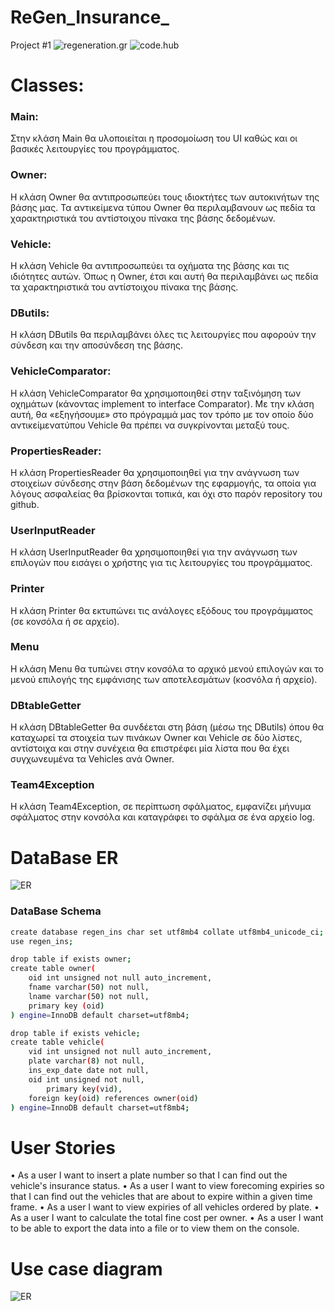 # ReGen_Insurance_
Project #1
![regeneration.gr](https://image.ibb.co/ftrsSf/logo-1.png)
![code.hub](https://www.codehub.gr/wp-content/uploads/2018/01/cropped-CodeHub-logo_320x132.png)

# Classes:
### Main:  
Στην κλάση Main θα υλοποιείται η προσομοίωση του UI καθώς και οι βασικές λειτουργίες του προγράμματος.

### Owner: 
H κλάση Owner θα αντιπροσωπεύει τους ιδιοκτήτες των αυτοκινήτων της βάσης μας. Τα αντικείμενα τύπου Owner θα περιλαμβανουν ως πεδία τα χαρακτηριστικά του αντίστοιχου πίνακα της βάσης δεδομένων.

### Vehicle: 
H κλάση Vehicle θα αντιπροσωπεύει τα οχήματα της βάσης και τις ιδιότητες αυτών. Όπως η Owner, έτσι και αυτή θα περιλαμβάνει ως πεδία τα χαρακτηριστικά του αντίστοιχου πίνακα της βάσης.

### DButils: 
H κλάση DButils θα περιλαμβάνει όλες τις λειτουργίες που αφορούν την σύνδεση και την αποσύνδεση της βάσης.

### VehicleComparator: 
H κλάση VehicleComparator θα χρησιμοποιηθεί στην ταξινόμηση των οχημάτων (κάνοντας implement το interface Comparator). Με την κλάση αυτή, θα «εξηγήσουμε» στο πρόγραμμά μας τον τρόπο με τον οποίο δύο αντικείμενατύπου Vehicle θα πρέπει να συγκρίνονται μεταξύ τους.

### PropertiesReader: 
H κλάση PropertiesReader θα χρησιμοποιηθεί για την ανάγνωση των στοιχείων σύνδεσης στην βάση δεδομένων της εφαρμογής, τα οποία για λόγους ασφαλείας θα βρίσκονται τοπικά, και όχι στο παρόν repository του github.

### UserInputReader
Η κλάση UserInputReader θα χρησιμοποιηθεί για την ανάγνωση των επιλογών που εισάγει ο χρήστης για τις λειτουργίες του προγράμματος.

### Printer
Η κλάση Printer θα εκτυπώνει τις ανάλογες εξόδους του προγράμματος (σε κονσόλα ή σε αρχείο).

### Menu
Η κλάση Menu θα τυπώνει στην κονσόλα το αρχικό μενού επιλογών και το μενού επιλογής της εμφάνισης των αποτελεσμάτων (κοσνόλα ή αρχείο).

### DBtableGetter
Η κλάση DBtableGetter θα συνδέεται στη βάση (μέσω της DButils) όπου θα καταχωρεί τα στοιχεία των πινάκων Owner και Vehicle σε δύο λίστες, αντίστοιχα και στην συνέχεια θα επιστρέφει μία λίστα που θα έχει συγχωνευμένα τα Vehicles ανά Owner.

### Team4Exception
Η κλάση Team4Exception, σε περίπτωση σφάλματος, εμφανίζει μήνυμα σφάλματος στην κονσόλα και καταγράφει το σφάλμα σε ένα αρχείο log.

# DataBase ER
![ER](https://image.ibb.co/eijwnf/er.png)

### DataBase Schema

```sh
create database regen_ins char set utf8mb4 collate utf8mb4_unicode_ci;
use regen_ins;
```


```sh
drop table if exists owner;
create table owner(
	oid int unsigned not null auto_increment,
	fname varchar(50) not null,
	lname varchar(50) not null,
	primary key (oid)
) engine=InnoDB default charset=utf8mb4;
```


```sh
drop table if exists vehicle;
create table vehicle(
	vid int unsigned not null auto_increment,
	plate varchar(8) not null,
	ins_exp_date date not null,
	oid int unsigned not null,
        primary key(vid),
	foreign key(oid) references owner(oid)
) engine=InnoDB default charset=utf8mb4;
```


# User Stories
•	As a user I want to insert a plate number so that I can find out the vehicle's insurance status.
•	As a user I want to view forecoming expiries so that I can find out the vehicles that are about to expire within a given time frame.
•	As a user I want to view expiries of all vehicles ordered by plate.
•	As a user I want to calculate the total fine cost per owner.
•	As a user I want to be able to export the data into a file or to view them on the console.

# Use case diagram
![ER](https://image.ibb.co/jKJNSf/use-case-diagram.png)
